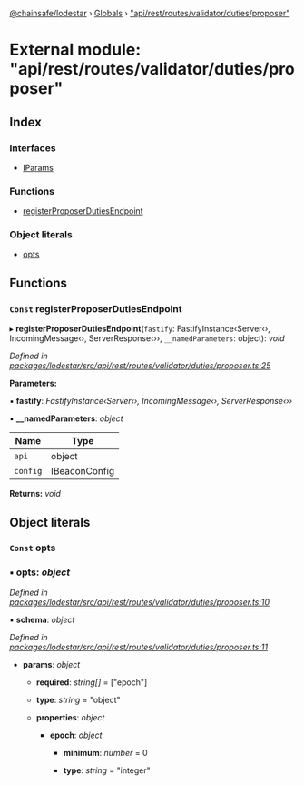 [@chainsafe/lodestar](../README.md) › [Globals](../globals.md) › ["api/rest/routes/validator/duties/proposer"](_api_rest_routes_validator_duties_proposer_.md)

# External module: "api/rest/routes/validator/duties/proposer"

## Index

### Interfaces

* [IParams](../interfaces/_api_rest_routes_validator_duties_proposer_.iparams.md)

### Functions

* [registerProposerDutiesEndpoint](_api_rest_routes_validator_duties_proposer_.md#const-registerproposerdutiesendpoint)

### Object literals

* [opts](_api_rest_routes_validator_duties_proposer_.md#const-opts)

## Functions

### `Const` registerProposerDutiesEndpoint

▸ **registerProposerDutiesEndpoint**(`fastify`: FastifyInstance‹Server‹›, IncomingMessage‹›, ServerResponse‹››, `__namedParameters`: object): *void*

*Defined in [packages/lodestar/src/api/rest/routes/validator/duties/proposer.ts:25](https://github.com/ChainSafe/lodestar/blob/9787fff37/packages/lodestar/src/api/rest/routes/validator/duties/proposer.ts#L25)*

**Parameters:**

▪ **fastify**: *FastifyInstance‹Server‹›, IncomingMessage‹›, ServerResponse‹››*

▪ **__namedParameters**: *object*

Name | Type |
------ | ------ |
`api` | object |
`config` | IBeaconConfig |

**Returns:** *void*

## Object literals

### `Const` opts

### ▪ **opts**: *object*

*Defined in [packages/lodestar/src/api/rest/routes/validator/duties/proposer.ts:10](https://github.com/ChainSafe/lodestar/blob/9787fff37/packages/lodestar/src/api/rest/routes/validator/duties/proposer.ts#L10)*

▪ **schema**: *object*

*Defined in [packages/lodestar/src/api/rest/routes/validator/duties/proposer.ts:11](https://github.com/ChainSafe/lodestar/blob/9787fff37/packages/lodestar/src/api/rest/routes/validator/duties/proposer.ts#L11)*

* **params**: *object*

  * **required**: *string[]* = ["epoch"]

  * **type**: *string* = "object"

  * **properties**: *object*

    * **epoch**: *object*

      * **minimum**: *number* = 0

      * **type**: *string* = "integer"
